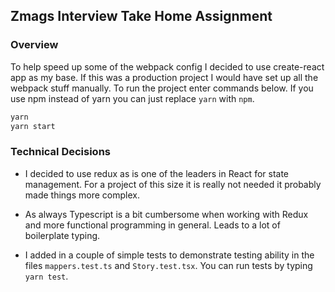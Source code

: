 

Zmags Interview Take Home Assignment
------------------------------------


### Overview

To help speed up some of the webpack config I decided to use create-react app as
my base. If this was a production project I would have set up all the webpack stuff
manually. To run the project enter commands below. If you use npm instead of yarn you
can just replace `yarn` with `npm`.


```sh
yarn
yarn start
```

### Technical Decisions

- I decided to use redux as is one of the leaders in React for state management. For
a project of this size it is really not needed it probably made things more complex.

- As always Typescript is a bit cumbersome when working with Redux and more functional
programming in general. Leads to a lot of boilerplate typing.

- I added in a couple of simple tests to demonstrate testing ability in the
files `mappers.test.ts` and `Story.test.tsx`. You can run tests by typing `yarn test`.
